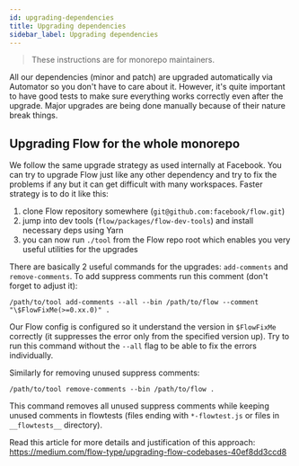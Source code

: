 ```yaml
---
id: upgrading-dependencies
title: Upgrading dependencies
sidebar_label: Upgrading dependencies
---
```


> These instructions are for monorepo maintainers.

All our dependencies (minor and patch) are upgraded automatically via Automator so you don't have to care about it. However, it's quite important to have good tests to make sure everything works correctly even after the upgrade. Major upgrades are being done manually because of their nature break things.

## Upgrading Flow for the whole monorepo

We follow the same upgrade strategy as used internally at Facebook. You can try to upgrade Flow just like any other dependency and try to fix the problems if any but it can get difficult with many workspaces. Faster strategy is to do it like this:

1. clone Flow repository somewhere (`git@github.com:facebook/flow.git`)
2. jump into dev tools (`flow/packages/flow-dev-tools`) and install necessary deps using Yarn
3. you can now run `./tool` from the Flow repo root which enables you very useful utilities for the upgrades

There are basically 2 useful commands for the upgrades: `add-comments` and `remove-comments`. To add suppress comments run this comment (don't forget to adjust it):

```text
/path/to/tool add-comments --all --bin /path/to/flow --comment "\$FlowFixMe(>=0.xx.0)" .
```

Our Flow config is configured so it understand the version in `$FlowFixMe` correctly (it suppresses the error only from the specified version up). Try to run this command without the `--all` flag to be able to fix the errors individually.

Similarly for removing unused suppress comments:

```text
/path/to/tool remove-comments --bin /path/to/flow .
```

This command removes all unused suppress comments while keeping unused comments in flowtests (files ending with `*-flowtest.js` or files in `__flowtests__` directory).

Read this article for more details and justification of this approach: https://medium.com/flow-type/upgrading-flow-codebases-40ef8dd3ccd8
